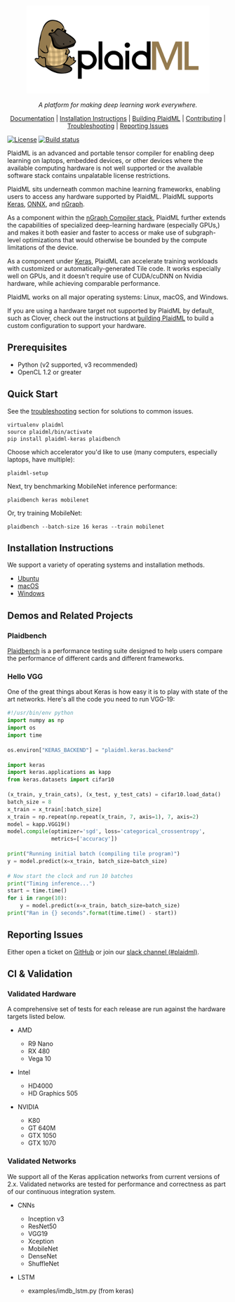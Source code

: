 <div align=center><a href="https://www.intel.ai/plaidml"><img
src="docs/assets/images/plaid-final.png" height="200"></a><br>

*A platform for making deep learning work everywhere.*

[Documentation] |
[Installation Instructions] |
[Building PlaidML] |
[Contributing] |
[Troubleshooting] |
[Reporting Issues](#reporting-issues)

</div>

[![License]](https://github.com/plaidml/plaidml/blob/master/LICENSE)
[![Build status]](https://buildkite.com/plaidml/plaidml-plaidml)

PlaidML is an advanced and portable tensor compiler for enabling deep learning
on laptops, embedded devices, or other devices where the available computing
hardware is not well supported or the available software stack contains
unpalatable license restrictions.

PlaidML sits underneath common machine learning frameworks, enabling users to
access any hardware supported by PlaidML. PlaidML supports [Keras], [ONNX], and
[nGraph].

As a component within the [nGraph Compiler stack], PlaidML further extends the
capabilities of specialized deep-learning hardware (especially GPUs,) and makes
it both easier and faster to access or make use of subgraph-level optimizations
that would otherwise be bounded by the compute limitations of the device.

As a component under [Keras], PlaidML can accelerate training workloads with
customized or automatically-generated Tile code. It works especially well on
GPUs, and it doesn't require use of CUDA/cuDNN on Nvidia hardware, while
achieving comparable performance.

PlaidML works on all major operating systems: Linux, macOS, and Windows.

If you are using a hardware target not supported by PlaidML by default, such as
Clover, check out the instructions at [building PlaidML] to build a custom
configuration to support your hardware.

## Prerequisites
- Python (v2 supported, v3 recommended)
- OpenCL 1.2 or greater

## Quick Start

See the [troubleshooting] section for solutions to common issues.

```
virtualenv plaidml
source plaidml/bin/activate
pip install plaidml-keras plaidbench
```

Choose which accelerator you'd like to use (many computers, especially laptops,
have multiple):

```
plaidml-setup
```

Next, try benchmarking MobileNet inference performance:

```
plaidbench keras mobilenet
```

Or, try training MobileNet:

```
plaidbench --batch-size 16 keras --train mobilenet
```

## Installation Instructions

We support a variety of operating systems and installation methods.

* [Ubuntu][install-ubuntu]
* [macOS][install-macos]
* [Windows][install-windows]

## Demos and Related Projects

### Plaidbench

[Plaidbench] is a performance testing suite designed to help users compare the
performance of different cards and different frameworks.

### Hello VGG

One of the great things about Keras is how easy it is to play with state of the
art networks. Here's all the code you need to run VGG-19:

```python
#!/usr/bin/env python
import numpy as np
import os
import time

os.environ["KERAS_BACKEND"] = "plaidml.keras.backend"

import keras
import keras.applications as kapp
from keras.datasets import cifar10

(x_train, y_train_cats), (x_test, y_test_cats) = cifar10.load_data()
batch_size = 8
x_train = x_train[:batch_size]
x_train = np.repeat(np.repeat(x_train, 7, axis=1), 7, axis=2)
model = kapp.VGG19()
model.compile(optimizer='sgd', loss='categorical_crossentropy',
              metrics=['accuracy'])

print("Running initial batch (compiling tile program)")
y = model.predict(x=x_train, batch_size=batch_size)

# Now start the clock and run 10 batches
print("Timing inference...")
start = time.time()
for i in range(10):
    y = model.predict(x=x_train, batch_size=batch_size)
print("Ran in {} seconds".format(time.time() - start))

```

## Reporting Issues

Either open a ticket on [GitHub] or join our [slack channel (#plaidml)][slack].

## CI & Validation

### Validated Hardware

A comprehensive set of tests for each release are run against the hardware
targets listed below.

* AMD
  * R9 Nano
  * RX 480
  * Vega 10


* Intel
  * HD4000
  * HD Graphics 505


* NVIDIA
  * K80
  * GT 640M
  * GTX 1050
  * GTX 1070

### Validated Networks

We support all of the Keras application networks from
current versions of 2.x. Validated networks are tested for performance and
correctness as part of our continuous integration system.

* CNNs
  * Inception v3
  * ResNet50
  * VGG19
  * Xception
  * MobileNet
  * DenseNet
  * ShuffleNet


* LSTM
  * examples/imdb_lstm.py (from keras)

[nGraph Compiler stack]: https://ngraph.nervanasys.com/docs/latest/
[Keras]: https://keras.io/
[GitHub]: https://github.com/plaidml/plaidml/issues
[plaidml-dev]: https://groups.google.com/forum/#!forum/plaidml-dev
[ONNX]: https://github.com/onnx
[nGraph]: https://github.com/NervanaSystems/ngraph
[slack]: https://join.slack.com/t/ngraph/shared_invite/enQtNjY1Njk4OTczMzEyLWIyZjZkMDNiNzJlYWQ3MGIyZTg2NjRkODAyYWZlZWY5MmRiODdlNzVkMjcxNjNmNWEyZjNkMDVhMTgwY2IzOWQ
[Documentation]: https://plaidml.github.io/plaidml/
[Installation Instructions]: https://plaidml.github.io/plaidml/docs/install
[Building PlaidML]: https://plaidml.github.io/plaidml/docs/building
[Contributing]: https://plaidml.github.io/plaidml/docs/contributing
[Troubleshooting]: https://plaidml.github.io/plaidml/docs/troubleshooting
[License]: https://img.shields.io/badge/License-Apache%202.0-blue.svg
[Build status]: https://badge.buildkite.com/5c9add6b89a14fd498e69a5035062368480e688c4c74cbfab3.svg?branch=master
[Plaidbench]: https://github.com/plaidml/plaidml/tree/master/plaidbench
[install-ubuntu]: https://plaidml.github.io/plaidml/docs/install#ubuntu
[install-macos]: https://plaidml.github.io/plaidml/docs/install#macos
[install-windows]: https://plaidml.github.io/plaidml/docs/install#windows
